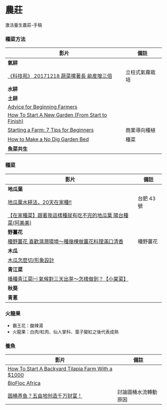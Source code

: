 # 農莊
激活養生農莊-手稿

### 種菜方法
|影片|備註|
|----|----|
|**氣耕**||
|[《科技苑》 20171218 蔬菜摞著長 畝産增三倍](https://www.youtube.com/watch?v=LZvztEnIuE8)|立柱式氣霧栽培|
|**水耕**||
|**土耕**||
|[Advice for Beginning Farmers](https://www.youtube.com/watch?v=AYEo2udXM80)||
|[How To Start A New Garden (From Start to Finish)](https://www.youtube.com/watch?v=0aNOPuXHCLQ&list=PL5My47TRn9ydMPSTt-5kpxPeL277dpPhZ&index=4)||
|[Starting a Farm: 7 Tips for Beginners](https://www.youtube.com/watch?v=mJ-MeA-W1Ts)|商業導向種植|
|[How to Make a No Dig Garden Bed](https://www.youtube.com/watch?v=TVoruCmpfUI&list=PL5My47TRn9ydMPSTt-5kpxPeL277dpPhZ)|種菜|
|**魚菜共生**||

### 種菜
|影片|備註|
|----|----|
|**地瓜葉**||
|[地瓜葉水耕法，20天在家種!!](https://www.youtube.com/watch?v=iHDvBjPsqUo)|台肥 43 號|
|[【在家種菜】跟著我這樣種就有吃不完的地瓜葉 陽台種菜(阿美美)](https://www.youtube.com/watch?v=80UwwhGnt28)||
|**野薑花**||
|[種野薑花 喜歡濕潤環境～種幾棵做薑花料理滿口清香](https://www.youtube.com/watch?v=RnbWGFmgyks)|種野薑花|
|**木瓜**||
|[木瓜怎麼切/形象設計](https://www.youtube.com/watch?v=co1YAsAk-Ew)||
|**青江菜**||
|[播種青江菜㈠ 氣候對三天出芽～怎樣做到？【小棠菜】](https://www.youtube.com/watch?v=-cHqFn-VBv8)||
|**秋葵**||
|**青蔥**||

### 火龍果
- 霸王花：酸辣湯
- 火龍果：白肉/紅肉、仙人掌科、葉子變紅之後代表成熟


### 養魚
|影片|備註|
|----|----|
|[How To Start A Backyard Tilapia Farm With a $1000](https://www.youtube.com/watch?v=Wnmg_zgD59A)||
|[BioFloc Africa](https://bioflocafrica.com/)||
|[圆桶养鱼？五亩地创造千万财富！](https://www.youtube.com/watch?v=J7LeftfGCXY)|討論圓桶水流轉動原因|
